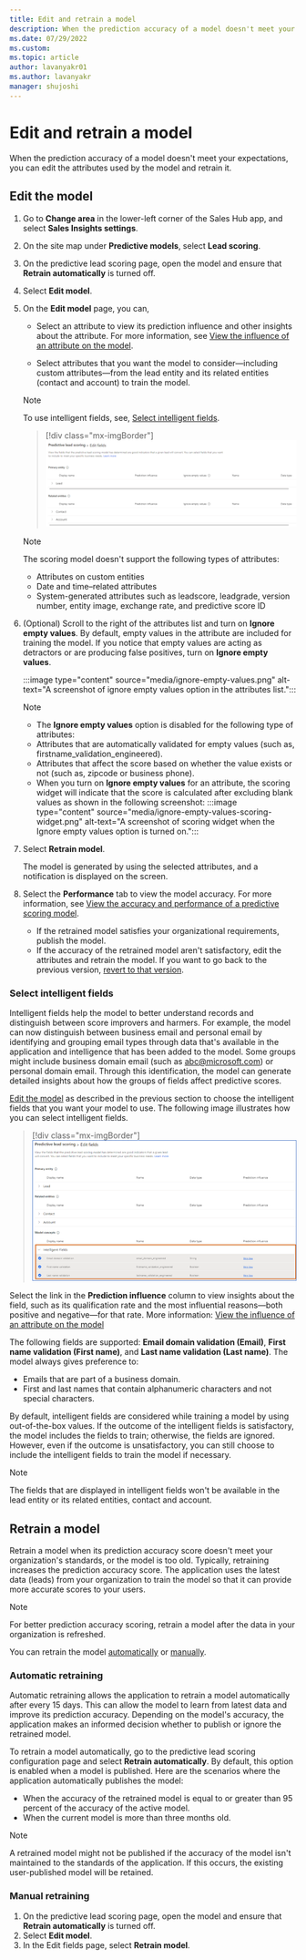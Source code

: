 ```yaml
---
title: Edit and retrain a model
description: When the prediction accuracy of a model doesn't meet your expectations, you can edit the attributes used by the model and retrain the model. 
ms.date: 07/29/2022
ms.custom: 
ms.topic: article
author: lavanyakr01
ms.author: lavanyakr
manager: shujoshi
---
```


# Edit and retrain a model

When the prediction accuracy of a model doesn't meet your expectations, you can edit the attributes used by the model and retrain it.  

## Edit the model

1. Go to **Change area** in the lower-left corner of the Sales Hub app, and select **Sales Insights settings**.

1. On the site map under **Predictive models**, select **Lead scoring**. 
1. On the predictive lead scoring page, open the model and ensure that **Retrain automatically** is turned off.
1. Select **Edit model**.
1. On the **Edit model** page, you can,
    - Select an attribute to view its prediction influence and other insights about the attribute. For more information, see [View the influence of an attribute on the model](pls-attribute-influence.md).
   
    - Select attributes that you want the model to consider—including custom attributes—from the lead entity and its related entities (contact and account) to train the model.

   > [!NOTE]
   > To use intelligent fields, see, [Select intelligent fields](#select-intelligent-fields).

   > [!div class="mx-imgBorder"]
   > ![Edit model page.](media/si-admin-predictive-lead-scoring-edit-model-page.png "Edit model page")

   > [!NOTE]
   > The scoring model doesn't support the following types of attributes:
   > - Attributes on custom entities
   > - Date and time&ndash;related attributes
   > - System-generated attributes such as leadscore, leadgrade, version number, entity image, exchange rate, and predictive score ID
1. (Optional) Scroll to the right of the attributes list and turn on **Ignore empty values**.
   By default, empty values in the attribute are included for training the model. If you notice that empty values are acting as detractors or are producing false positives, turn on **Ignore empty values**.

    :::image type="content" source="media/ignore-empty-values.png" alt-text="A screenshot of ignore empty values option in the attributes list.":::

   > [!NOTE]
   > - The **Ignore empty values** option is disabled for the following type of attributes:
   > - Attributes that are automatically validated for empty values (such as, firstname_validation_engineered).
   > - Attributes that affect the score based on whether the value exists or not (such as, zipcode or business phone).
   > - When you turn on **Ignore empty values** for an attribute, the scoring widget will indicate that the score is calculated after excluding blank values as shown in the following screenshot:
   > :::image type="content" source="media/ignore-empty-values-scoring-widget.png" alt-text="A screenshot of scoring widget when the Ignore empty values option is turned on.":::

1. Select **Retrain model**.  

    The model is generated by using the selected attributes, and a notification is displayed on the screen.

1. Select the **Performance** tab to view the model accuracy. For more information, see [View the accuracy and performance of a predictive scoring model](scoring-model-accuracy.md).

   - If the retrained model satisfies your organizational requirements, publish the model.
   - If the accuracy of the retrained model aren't satisfactory, edit the attributes and retrain the model. If you want to go back to the previous version, [revert to that version](understand-pls-configuration-page.md#actions-you-can-perform-on-the-model).


### Select intelligent fields

Intelligent fields help the model to better understand records and distinguish between score improvers and harmers. For example, the model can now distinguish between business email and personal email by identifying and grouping email types through data that's available in the application and intelligence that has been added to the model. Some groups might include business domain email (such as abc@microsoft.com) or personal domain email. Through this identification, the model can generate detailed insights about how the groups of fields affect predictive scores.

[Edit the model](#manual-retraining) as described in the previous section to choose the intelligent fields that you want your model to use. The following image illustrates how you can select intelligent fields.

> [!div class="mx-imgBorder"]
> ![Edit fields page showing the Model concepts section with a list of intelligent fields that have been selected.](media/si-admin-predictive-lead-scoring-edit-model-intelligent-fields.png "Edit model page with intelligent fields")

Select the link in the **Prediction influence** column to view insights about the field, such as its qualification rate and the most influential reasons—both positive and negative—for that rate. More information: [View the influence of an attribute on the model](pls-attribute-influence.md)

The following fields are supported: **Email domain validation (Email)**, **First name validation (First name)**, and **Last name validation (Last name)**. The model always gives preference to:

- Emails that are part of a business domain.
- First and last names that contain alphanumeric characters and not special characters.

By default, intelligent fields are considered while training a model by using out-of-the-box values. If the outcome of the intelligent fields is satisfactory, the model includes the fields to train; otherwise, the fields are ignored. However, even if the outcome is unsatisfactory, you can still choose to include the intelligent fields to train the model if necessary.

> [!NOTE]
> The fields that are displayed in intelligent fields won't be available in the lead entity or its related entities, contact and account.


## Retrain a model

Retrain a model when its prediction accuracy score doesn't meet your organization's standards, or the model is too old. Typically, retraining  increases the prediction accuracy score. The application uses the latest data (leads) from your organization to train the model so that it can provide more accurate scores to your users.

> [!NOTE]
> For better prediction accuracy scoring, retrain a model after the data in your organization is refreshed.

You can retrain the model [automatically](#automatic-retraining) or [manually](#manual-retraining).

### Automatic retraining

Automatic retraining allows the application to retrain a model automatically after every 15 days. This can allow the model to learn from latest data and improve its prediction accuracy. Depending on the model's accuracy, the application makes an informed decision whether to publish or ignore the retrained model.

To retrain a model automatically, go to the predictive lead scoring configuration page and select **Retrain automatically**. By default, this option is enabled when a model is published. Here are the scenarios where the application automatically publishes the model:

- When the accuracy of the retrained model is equal to or greater than 95 percent of the accuracy of the active model.
- When the current model is more than three months old.

> [!NOTE]
> A retrained model might not be published if the accuracy of the model isn't maintained to the standards of the application. If this occurs, the existing user-published model will be retained.

### Manual retraining

1. On the predictive lead scoring page, open the model and ensure that **Retrain automatically** is turned off.
1. Select **Edit model**. 
1. In the Edit fields page, select **Retrain model**.  
